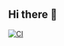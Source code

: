 ## Hi there 👋

[![CI](https://github.com/adaptivekind/markdown-reader-mcp/actions/workflows/ci.yaml/badge.svg)](https://github.com/adaptivekind/markdown-reader-mcp/actions/workflows/ci.yaml)
